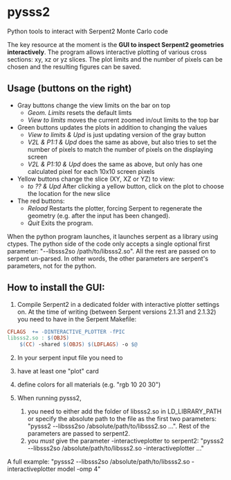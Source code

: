 # pysss2 #
Python tools to interact with Serpent2 Monte Carlo code




The key resource at the moment is the **GUI to inspect Serpent2 geometries interactively**. The program allows interactive plotting of various cross sections: xy, xz or yz slices. The plot limits and the number of pixels can be chosen and the resulting figures can be saved.


## Usage (buttons on the right) ##
* Gray buttons change the view limits on the bar on top
  * *Geom. Limits* resets the default limts 
  * *View to limits* moves the current  zoomed in/out limits to the top bar
* Green buttons updates the plots in addition to changing the values
  * *View to limits & Upd* is just updating version of the gray button
  * *V2L & P1:1 & Upd* does the same as above, but also tries to set the number of pixels to match the number of pixels on the displaying screen
  * *V2L & P1:10 & Upd* does the same as above, but only has one calculated pixel for each 10x10 screen pixels
* Yellow buttons change the slice (XY, XZ or YZ) to view:
  * *to ?? & Upd* After clicking a yellow button, click on the plot to choose the location for the new slice
* The red buttons:
  * *Reload* Restarts the plotter, forcing Serpent to regenerate the geometry (e.g. after the input has been changed).
  * *Quit* Exits the program.


When the python program launches, it launches serpent as a library using ctypes. 
The python side of the code only accepts a single optional  first parameter:  "--libsss2so /path/to/libsss2.so". All the rest are passed on to serpent un-parsed. In other words, the other parameters are serpent's parameters, not for the python.

## How to install the GUI: ##

1. Compile Serpent2 in a dedicated folder with interactive plotter settings on. At the time of writing (between Serpent versions 2.1.31 and 2.1.32) you need to have in the Serpent Makefile:

```Makefile
CFLAGS  += -DINTERACTIVE_PLOTTER -fPIC
libsss2.so : $(OBJS)
	$(CC) -shared $(OBJS) $(LDFLAGS) -o $@
```

2. In your serpent input file you need to 
  1. have at least one "plot" card
  2. define colors for all materials (e.g. "rgb 10 20 30")

3. When running pysss2, 
   1. you need to either add the folder of libsss2.so in LD_LIBRARY_PATH or specify the absolute path to the file as the first two parameters: "pysss2 --libsss2so /absolute/path/to/libsss2.so ...". Rest of the parameters are passed to serpent2.
   2. you *must* give the parameter -interactiveplotter to serpent2: "pysss2 --libsss2so /absolute/path/to/libsss2.so -interactiveplotter ..."

A full example:  "pysss2 --libsss2so /absolute/path/to/libsss2.so -interactiveplotter model -omp 4"
